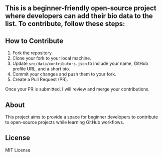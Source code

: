 ## This is a beginner-friendly open-source project where developers can add their bio data to the list. To contribute, follow these steps:

## How to Contribute

1. Fork the repository.
2. Clone your fork to your local machine.
3. Update `src/data/contributors.json` to include your name, GitHub profile URL, and a short bio.
4. Commit your changes and push them to your fork.
5. Create a Pull Request (PR).

Once your PR is submitted, I will review and merge your contributions.

## About

This project aims to provide a space for beginner developers to contribute to open-source projects while learning GitHub workflows.

## License

MIT License
